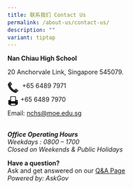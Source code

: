 ```yaml
---
title: 联系我们 Contact Us
permalink: /about-us/contact-us/
description: ""
variant: tiptap
---
```

<p><strong>Nan Chiau High School</strong>
</p>
<p>20 Anchorvale Link, Singapore 545079.</p>
<div class="isomer-image-wrapper">
<img style="width:5%;float:left" height="auto" width="100%" src="/images/phone.png">
</div>
<p>&nbsp;&nbsp;+65 6489 7971</p>
<div class="isomer-image-wrapper">
<img style="width:5%;float:left" height="auto" width="100%" src="/images/print.png">
</div>
<p>&nbsp;+65 6489 7970</p>
<p></p>
<p>Email: <a href="mailto:nchs@moe.edu.sg" rel="noopener noreferrer nofollow" target="_blank">nchs@moe.edu.sg</a> 
</p>
<p>
<br><strong><em>Office Operating Hours</em></strong><em><br>Weekdays : 0800 – 1700<br>Closed on Weekends &amp; Public Holidays</em>
</p>
<p><strong>Have a question?</strong>
<br>Ask and get answered on our <a href="https://ask.gov.sg/nchs" rel="noopener noreferrer nofollow" target="_blank">Q&amp;A Page</a> 
<br><em>Powered by: AskGov<br></em>
</p>
<p></p>